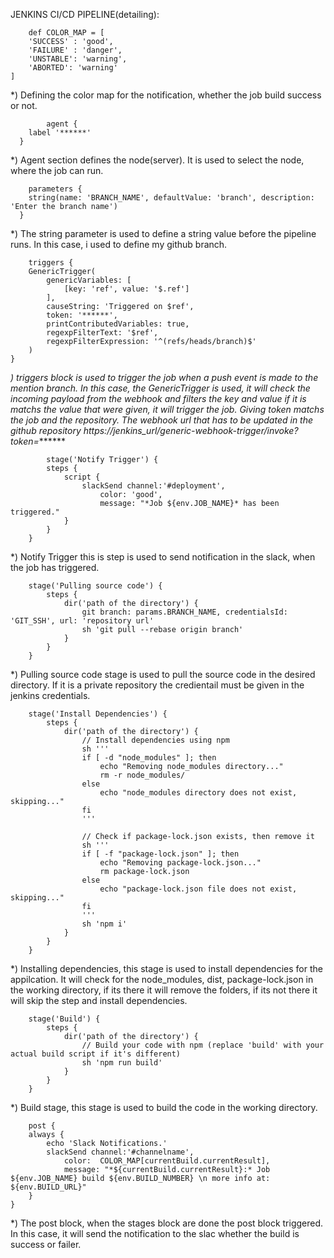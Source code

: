 JENKINS CI/CD PIPELINE(detailing):

        def COLOR_MAP = [
        'SUCCESS' : 'good',
        'FAILURE' : 'danger',
        'UNSTABLE': 'warning',
        'ABORTED': 'warning'
    ]

*) Defining the color map for the notification, whether the job build success or not.

            agent {
        label '******'
      } 

*) Agent section defines the node(server). It is used to select the node, where the job can run.

        parameters {
        string(name: 'BRANCH_NAME', defaultValue: 'branch', description: 'Enter the branch name')
      }

*) The string parameter is used to define a string value before the pipeline runs. In this case, i used to define my github branch.

        triggers {
        GenericTrigger(
            genericVariables: [
                [key: 'ref', value: '$.ref']
            ],
            causeString: 'Triggered on $ref',
            token: '******',
            printContributedVariables: true,
            regexpFilterText: '$ref',
            regexpFilterExpression: '^(refs/heads/branch)$'
        )
    }

*) triggers block is used to trigger the job when a push event is made to the mention branch.
   In this case, the GenericTrigger is used, it will check the incoming payload from the webhook and filters the key and value if it is matchs the value that were given, it will trigger the job.
   Giving token matchs the job and the repository.
   The webhook url that has to be updated in the github repository
   https://jenkins_url/generic-webhook-trigger/invoke?token=*******

            stage('Notify Trigger') {
            steps {
                script {
                    slackSend channel:'#deployment',
                        color: 'good',
                        message: "*Job ${env.JOB_NAME}* has been triggered."
                }
            }
        }

*) Notify Trigger this is step is used to send notification in the slack, when the job has triggered.

        stage('Pulling source code') {
            steps {
                dir('path of the directory') {
                    git branch: params.BRANCH_NAME, credentialsId: 'GIT_SSH', url: 'repository url'
                    sh 'git pull --rebase origin branch'
                }
            }
        }
    
*) Pulling source code stage is used to pull the source code in the desired directory. If it is a private repository the credientail must be given in the jenkins credentials.

        stage('Install Dependencies') {
            steps {
                dir('path of the directory') {
                    // Install dependencies using npm
                    sh '''
                    if [ -d "node_modules" ]; then
                        echo "Removing node_modules directory..."
                        rm -r node_modules/
                    else
                        echo "node_modules directory does not exist, skipping..."
                    fi
                    '''

                    // Check if package-lock.json exists, then remove it
                    sh '''
                    if [ -f "package-lock.json" ]; then
                        echo "Removing package-lock.json..."
                        rm package-lock.json
                    else
                        echo "package-lock.json file does not exist, skipping..."
                    fi
                    '''
                    sh 'npm i'
                }
            }
        }

*) Installing dependencies, this stage is used to install dependencies for the appilcation. It will check for the node_modules, dist, package-lock.json in the working directory, if its there it will remove the folders, if its not there it will skip the step and install dependencies.

        stage('Build') {
            steps {
                dir('path of the directory') {
                    // Build your code with npm (replace 'build' with your actual build script if it's different)
                    sh 'npm run build'
                }
            }
        }

*) Build stage, this stage is used to build the code in the working directory.

        post {
        always {
            echo 'Slack Notifications.'
            slackSend channel:'#channelname',
                color:  COLOR_MAP[currentBuild.currentResult],
                message: "*${currentBuild.currentResult}:* Job ${env.JOB_NAME} build ${env.BUILD_NUMBER} \n more info at: ${env.BUILD_URL}"
        }
    }

*) The post block, when the stages block are done the post block triggered. In this case, it will send the notification to the slac whether the build is success or failer.